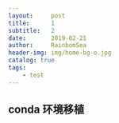 ```yaml
---
layout:     post
title:      1
subtitle:   2
date:       2019-02-21
author:     RainbomSea
header-img: img/home-bg-o.jpg
catalog: true
tags:
    - test
---
```


## conda 环境移植
